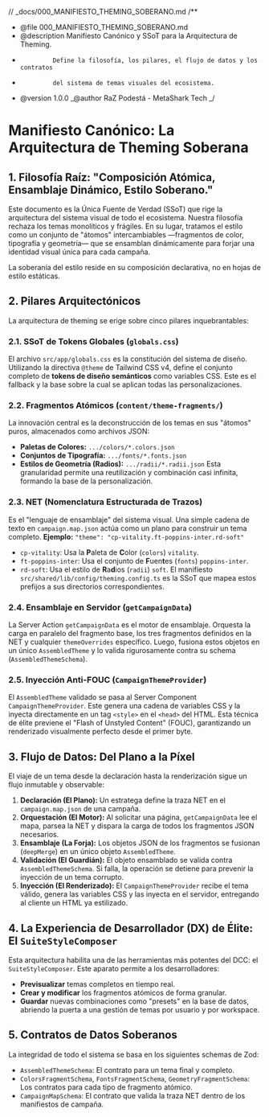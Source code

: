 // \_docs/000_MANIFIESTO_THEMING_SOBERANO.md
/\*\*

- @file 000_MANIFIESTO_THEMING_SOBERANO.md
- @description Manifiesto Canónico y SSoT para la Arquitectura de Theming.
-              Define la filosofía, los pilares, el flujo de datos y los contratos
-              del sistema de temas visuales del ecosistema.
- @version 1.0.0
  _@author RaZ Podestá - MetaShark Tech
  _/

# Manifiesto Canónico: La Arquitectura de Theming Soberana

## 1. Filosofía Raíz: "Composición Atómica, Ensamblaje Dinámico, Estilo Soberano."

Este documento es la Única Fuente de Verdad (SSoT) que rige la arquitectura del sistema visual de todo el ecosistema. Nuestra filosofía rechaza los temas monolíticos y frágiles. En su lugar, tratamos el estilo como un conjunto de "átomos" intercambiables —fragmentos de color, tipografía y geometría— que se ensamblan dinámicamente para forjar una identidad visual única para cada campaña.

La soberanía del estilo reside en su composición declarativa, no en hojas de estilo estáticas.

## 2. Pilares Arquitectónicos

La arquitectura de theming se erige sobre cinco pilares inquebrantables:

### 2.1. SSoT de Tokens Globales (`globals.css`)

El archivo `src/app/globals.css` es la constitución del sistema de diseño. Utilizando la directiva `@theme` de Tailwind CSS v4, define el conjunto completo de **tokens de diseño semánticos** como variables CSS. Este es el fallback y la base sobre la cual se aplican todas las personalizaciones.

### 2.2. Fragmentos Atómicos (`content/theme-fragments/`)

La innovación central es la deconstrucción de los temas en sus "átomos" puros, almacenados como archivos JSON:

- **Paletas de Colores:** `.../colors/*.colors.json`
- **Conjuntos de Tipografía:** `.../fonts/*.fonts.json`
- **Estilos de Geometría (Radios):** `.../radii/*.radii.json`
  Esta granularidad permite una reutilización y combinación casi infinita, formando la base de la personalización.

### 2.3. NET (Nomenclatura Estructurada de Trazos)

Es el "lenguaje de ensamblaje" del sistema visual. Una simple cadena de texto en `campaign.map.json` actúa como un plano para construir un tema completo.
**Ejemplo:** `"theme": "cp-vitality.ft-poppins-inter.rd-soft"`

- `cp-vitality`: Usa la **P**aleta de **C**olor (`colors`) `vitality`.
- `ft-poppins-inter`: Usa el conjunto de **F**uen**t**es (`fonts`) `poppins-inter`.
- `rd-soft`: Usa el estilo de **R**a**d**ios (`radii`) `soft`.
  El manifiesto `src/shared/lib/config/theming.config.ts` es la SSoT que mapea estos prefijos a sus directorios correspondientes.

### 2.4. Ensamblaje en Servidor (`getCampaignData`)

La Server Action `getCampaignData` es el motor de ensamblaje. Orquesta la carga en paralelo del fragmento base, los tres fragmentos definidos en la NET y cualquier `themeOverrides` específico. Luego, fusiona estos objetos en un único `AssembledTheme` y lo valida rigurosamente contra su schema (`AssembledThemeSchema`).

### 2.5. Inyección Anti-FOUC (`CampaignThemeProvider`)

El `AssembledTheme` validado se pasa al Server Component `CampaignThemeProvider`. Este genera una cadena de variables CSS y la inyecta directamente en un tag `<style>` en el `<head>` del HTML. Esta técnica de élite previene el "Flash of Unstyled Content" (FOUC), garantizando un renderizado visualmente perfecto desde el primer byte.

## 3. Flujo de Datos: Del Plano a la Píxel

El viaje de un tema desde la declaración hasta la renderización sigue un flujo inmutable y observable:

1.  **Declaración (El Plano):** Un estratega define la traza NET en el `campaign.map.json` de una campaña.
2.  **Orquestación (El Motor):** Al solicitar una página, `getCampaignData` lee el mapa, parsea la NET y dispara la carga de todos los fragmentos JSON necesarios.
3.  **Ensamblaje (La Forja):** Los objetos JSON de los fragmentos se fusionan (`deepMerge`) en un único objeto `AssembledTheme`.
4.  **Validación (El Guardián):** El objeto ensamblado se valida contra `AssembledThemeSchema`. Si falla, la operación se detiene para prevenir la inyección de un tema corrupto.
5.  **Inyección (El Renderizado):** El `CampaignThemeProvider` recibe el tema válido, genera las variables CSS y las inyecta en el servidor, entregando al cliente un HTML ya estilizado.

## 4. La Experiencia de Desarrollador (DX) de Élite: El `SuiteStyleComposer`

Esta arquitectura habilita una de las herramientas más potentes del DCC: el `SuiteStyleComposer`. Este aparato permite a los desarrolladores:

- **Previsualizar** temas completos en tiempo real.
- **Crear y modificar** los fragmentos atómicos de forma granular.
- **Guardar** nuevas combinaciones como "presets" en la base de datos, abriendo la puerta a una gestión de temas por usuario y por workspace.

## 5. Contratos de Datos Soberanos

La integridad de todo el sistema se basa en los siguientes schemas de Zod:

- `AssembledThemeSchema`: El contrato para un tema final y completo.
- `ColorsFragmentSchema`, `FontsFragmentSchema`, `GeometryFragmentSchema`: Los contratos para cada tipo de fragmento atómico.
- `CampaignMapSchema`: El contrato que valida la traza NET dentro de los manifiestos de campaña.
